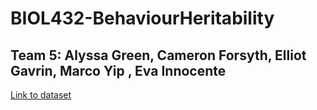 # BIOL432-BehaviourHeritability
## Team 5: Alyssa Green, Cameron Forsyth, Elliot Gavrin, Marco Yip , Eva Innocente
[Link to dataset](https://doi.org/10.5061/dryad.b38k42m)
